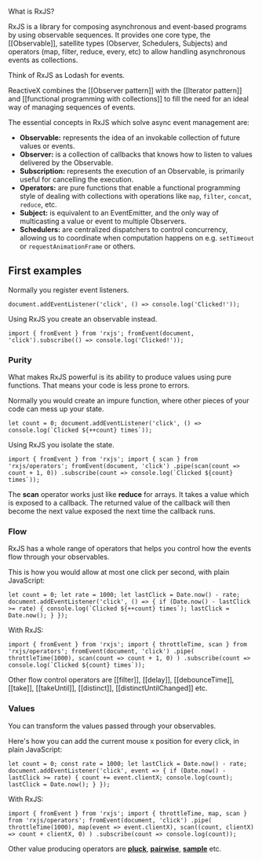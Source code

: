 What is RxJS?

RxJS is a library for composing asynchronous and event-based programs by using observable sequences. It provides one core type, the [[Observable]], satellite types (Observer, Schedulers, Subjects) and operators (map, filter, reduce, every, etc) to allow handling asynchronous events as collections.

Think of RxJS as Lodash for events.

ReactiveX combines the [[Observer pattern]] with the [[Iterator pattern]] and [[functional programming with collections]] to fill the need for an ideal way of managing sequences of events.

The essential concepts in RxJS which solve async event management are:

-   **Observable:** represents the idea of an invokable collection of future values or events.
-   **Observer:** is a collection of callbacks that knows how to listen to values delivered by the Observable.
-   **Subscription:** represents the execution of an Observable, is primarily useful for cancelling the execution.
-   **Operators:** are pure functions that enable a functional programming style of dealing with collections with operations like `map`, `filter`, `concat`, `reduce`, etc.
-   **Subject:** is equivalent to an EventEmitter, and the only way of multicasting a value or event to multiple Observers.
-   **Schedulers:** are centralized dispatchers to control concurrency, allowing us to coordinate when computation happens on e.g. `setTimeout` or `requestAnimationFrame` or others.

## First examples

Normally you register event listeners.

 `document.addEventListener('click', () => console.log('Clicked!'));` 

Using RxJS you create an observable instead.

 `import { fromEvent } from 'rxjs'; fromEvent(document, 'click').subscribe(() => console.log('Clicked!'));` 

### Purity

What makes RxJS powerful is its ability to produce values using pure functions. That means your code is less prone to errors.

Normally you would create an impure function, where other pieces of your code can mess up your state.

 ``let count = 0; document.addEventListener('click', () => console.log(`Clicked ${++count} times`));`` 

Using RxJS you isolate the state.

 ``import { fromEvent } from 'rxjs'; import { scan } from 'rxjs/operators'; fromEvent(document, 'click') .pipe(scan(count => count + 1, 0)) .subscribe(count => console.log(`Clicked ${count} times`));`` 

The **scan** operator works just like **reduce** for arrays. It takes a value which is exposed to a callback. The returned value of the callback will then become the next value exposed the next time the callback runs.

### Flow

RxJS has a whole range of operators that helps you control how the events flow through your observables.

This is how you would allow at most one click per second, with plain JavaScript:

 ``let count = 0; let rate = 1000; let lastClick = Date.now() - rate; document.addEventListener('click', () => { if (Date.now() - lastClick >= rate) { console.log(`Clicked ${++count} times`); lastClick = Date.now(); } });`` 

With RxJS:

 ``import { fromEvent } from 'rxjs'; import { throttleTime, scan } from 'rxjs/operators'; fromEvent(document, 'click') .pipe( throttleTime(1000), scan(count => count + 1, 0) ) .subscribe(count => console.log(`Clicked ${count} times`));`` 

Other flow control operators are [[filter]], [[delay]], [[debounceTime]], [[take]], [[takeUntil]], [[distinct]], [[distinctUntilChanged]] etc.

### Values

You can transform the values passed through your observables.

Here's how you can add the current mouse x position for every click, in plain JavaScript:

 `let count = 0; const rate = 1000; let lastClick = Date.now() - rate; document.addEventListener('click', event => { if (Date.now() - lastClick >= rate) { count += event.clientX; console.log(count); lastClick = Date.now(); } });` 

With RxJS:

 `import { fromEvent } from 'rxjs'; import { throttleTime, map, scan } from 'rxjs/operators'; fromEvent(document, 'click') .pipe( throttleTime(1000), map(event => event.clientX), scan((count, clientX) => count + clientX, 0) ) .subscribe(count => console.log(count));` 

Other value producing operators are [**pluck**](chrome-extension://pcmpcfapbekmbjjkdalcgopdkipoggdi/api/operators/pluck), [**pairwise**](chrome-extension://pcmpcfapbekmbjjkdalcgopdkipoggdi/api/operators/pairwise), [**sample**](chrome-extension://pcmpcfapbekmbjjkdalcgopdkipoggdi/api/operators/sample) etc.